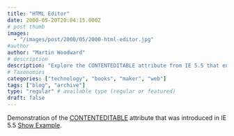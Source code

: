 ```yaml
---
title: "HTML Editor"
date: 2000-05-20T20:04:15.000Z
# post thumb
images:
  - "/images/post/2000/05/2000-html-editor.jpg"
#author
author: "Martin Woodward"
# description
description: "Explore the CONTENTEDITABLE attribute from IE 5.5 that enables in-place editing of HTML content with practical examples."
# Taxonomies
categories: ["technology", "books", "maker", "web"]
tags: ["blog", "archive"]
type: "regular" # available type (regular or featured)
draft: false
---
```

Demonstration of the [CONTENTEDITABLE](http://msdn.microsoft.com/workshop/author/dhtml/reference/properties/contentEditable.asp) attribute that was introduced in IE 5.5 [Show Example](/sandbox/htmledit.html).